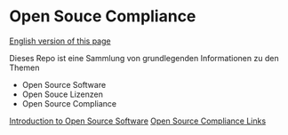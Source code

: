 # Open Souce Compliance

[English version of this page](https://github.com/FLMRobert/open-source-compliance/blob/main/README.md)

Dieses Repo ist eine Sammlung von grundlegenden Informationen zu den Themen
- Open Source Software
- Open Souce Lizenzen 
- Open Source Compliance

[Introduction to Open Source Software](https://github.com/FLMRobert/open-source-compliance/blob/main/introduction_GER.md)
[Open Source Compliance Links](https://github.com/FLMRobert/open-source-compliance/blob/main/awesome-open-source-compliance.md)
